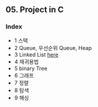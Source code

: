 ##  05. Project in C

### Index

* 1 스택
* 2 Queue, 우선순위 Queue, Heap
* 3 Linked List [here](https://github.com/csbyun-data/C-Pro/blob/main/chap04/Linked_List/README.md)
* 4 재귀용법
* 5 binary Tree
* 6 그래프
* 7 정렬
* 8 탐색
* 9 해싱
